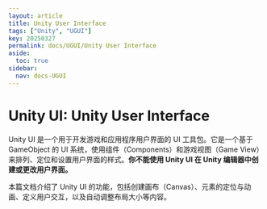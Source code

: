 ```yaml
---
layout: article
title: Unity User Interface
tags: ["Unity", "UGUI"]
key: 20250327
permalink: docs/UGUI/Unity User Interface
aside:
  toc: true
sidebar:
  nav: docs-UGUI
---
```

# Unity UI: Unity User Interface

Unity UI 是一个用于开发游戏和应用程序用户界面的 UI 工具包。它是一个基于 GameObject 的 UI 系统，使用组件（Components）和游戏视图（Game View）来排列、定位和设置用户界面的样式。**你不能使用 Unity UI 在 Unity 编辑器中创建或更改用户界面。**

本篇文档介绍了 Unity UI 的功能，包括创建画布（Canvas）、元素的定位与动画、定义用户交互，以及自动调整布局大小等内容。
